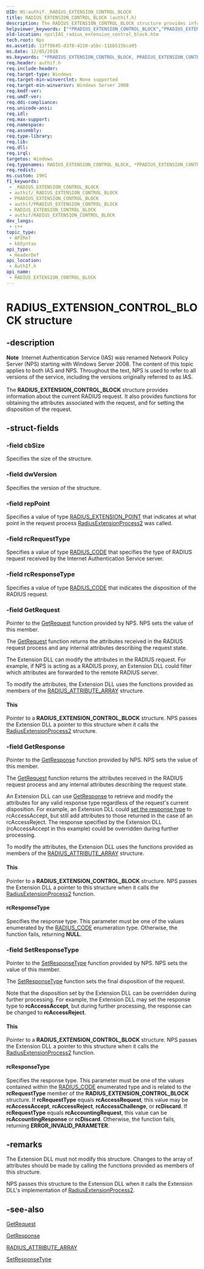 ```yaml
---
UID: NS:authif._RADIUS_EXTENSION_CONTROL_BLOCK
title: RADIUS_EXTENSION_CONTROL_BLOCK (authif.h)
description: The RADIUS_EXTENSION_CONTROL_BLOCK structure provides information about the current RADIUS request. It also provides functions for obtaining the attributes associated with the request, and for setting the disposition of the request.
helpviewer_keywords: ["*PRADIUS_EXTENSION_CONTROL_BLOCK","PRADIUS_EXTENSION_CONTROL_BLOCK","PRADIUS_EXTENSION_CONTROL_BLOCK structure pointer [Network Policy Server]","RADIUS_EXTENSION_CONTROL_BLOCK","RADIUS_EXTENSION_CONTROL_BLOCK structure [Network Policy Server]","_ias_radius_extension_control_block","authif/PRADIUS_EXTENSION_CONTROL_BLOCK","authif/RADIUS_EXTENSION_CONTROL_BLOCK","ias.radius_extension_control_block","nps.IAS_radius_extension_control_block"]
old-location: nps\IAS_radius_extension_control_block.htm
tech.root: Nps
ms.assetid: 13ff0645-d3f8-4220-a5bc-11bb515bca95
ms.date: 12/05/2018
ms.keywords: '*PRADIUS_EXTENSION_CONTROL_BLOCK, PRADIUS_EXTENSION_CONTROL_BLOCK, PRADIUS_EXTENSION_CONTROL_BLOCK structure pointer [Network Policy Server], RADIUS_EXTENSION_CONTROL_BLOCK, RADIUS_EXTENSION_CONTROL_BLOCK structure [Network Policy Server], _ias_radius_extension_control_block, authif/PRADIUS_EXTENSION_CONTROL_BLOCK, authif/RADIUS_EXTENSION_CONTROL_BLOCK, ias.radius_extension_control_block, nps.IAS_radius_extension_control_block'
req.header: authif.h
req.include-header: 
req.target-type: Windows
req.target-min-winverclnt: None supported
req.target-min-winversvr: Windows Server 2008
req.kmdf-ver: 
req.umdf-ver: 
req.ddi-compliance: 
req.unicode-ansi: 
req.idl: 
req.max-support: 
req.namespace: 
req.assembly: 
req.type-library: 
req.lib: 
req.dll: 
req.irql: 
targetos: Windows
req.typenames: RADIUS_EXTENSION_CONTROL_BLOCK, *PRADIUS_EXTENSION_CONTROL_BLOCK
req.redist: 
ms.custom: 19H1
f1_keywords:
 - _RADIUS_EXTENSION_CONTROL_BLOCK
 - authif/_RADIUS_EXTENSION_CONTROL_BLOCK
 - PRADIUS_EXTENSION_CONTROL_BLOCK
 - authif/PRADIUS_EXTENSION_CONTROL_BLOCK
 - RADIUS_EXTENSION_CONTROL_BLOCK
 - authif/RADIUS_EXTENSION_CONTROL_BLOCK
dev_langs:
 - c++
topic_type:
 - APIRef
 - kbSyntax
api_type:
 - HeaderDef
api_location:
 - AuthIf.h
api_name:
 - RADIUS_EXTENSION_CONTROL_BLOCK
---
```


# RADIUS_EXTENSION_CONTROL_BLOCK structure


## -description

<div class="alert"><b>Note</b>  Internet Authentication Service (IAS) was renamed Network Policy Server (NPS) starting with Windows Server 2008.  The content of this topic applies to both IAS and NPS. Throughout the text, NPS is used to refer to all versions of the service, including the versions originally referred to as IAS.</div><div> </div>The 
<b>RADIUS_EXTENSION_CONTROL_BLOCK</b> structure provides information about the current RADIUS request. It also provides functions for obtaining the attributes associated with the request, and for setting the disposition of the request.

## -struct-fields

### -field cbSize

Specifies the size of the structure.

### -field dwVersion

Specifies the version of the structure.

### -field repPoint

Specifies a value of type 
<a href="/windows/desktop/api/authif/ne-authif-radius_extension_point">RADIUS_EXTENSION_POINT</a> that indicates at what point in the request process 
<a href="/windows/desktop/api/authif/nc-authif-pradius_extension_process_2">RadiusExtensionProcess2</a> was called.

### -field rcRequestType

Specifies a value of type 
<a href="/windows/desktop/api/authif/ne-authif-radius_code">RADIUS_CODE</a> that specifies the type of RADIUS request received by the Internet Authentication Service server.

### -field rcResponseType

Specifies a value of type 
<a href="/windows/desktop/api/authif/ne-authif-radius_code">RADIUS_CODE</a> that indicates the disposition of the RADIUS request.

### -field GetRequest

Pointer to the <a href="/previous-versions/ms688263(v=vs.85)">GetRequest</a> function provided by NPS. NPS sets the value of this member.

The 
<a href="/previous-versions/ms688263(v=vs.85)">GetRequest</a> function returns the attributes received in the RADIUS request process and any internal attributes describing the request state.

The Extension DLL can modify the attributes in the RADIUS request. For example, if NPS is acting as a RADIUS proxy, an Extension DLL could filter which attributes are forwarded to the remote RADIUS server.

To modify the attributes, the Extension DLL uses the functions provided as members of the 
<a href="/windows/desktop/api/authif/ns-authif-radius_attribute_array">RADIUS_ATTRIBUTE_ARRAY</a> structure.



#### This

Pointer to a 
<b>RADIUS_EXTENSION_CONTROL_BLOCK</b> structure. NPS passes the Extension DLL a pointer to this structure when it calls the 
<a href="/windows/desktop/api/authif/nc-authif-pradius_extension_process_2">RadiusExtensionProcess2</a> structure.

### -field GetResponse

Pointer to the <a href="/previous-versions/ms688270(v=vs.85)">GetResponse</a> function provided by NPS. NPS sets the value of this member.

The 
<a href="/previous-versions/ms688263(v=vs.85)">GetRequest</a> function returns the attributes received in the RADIUS request process and any internal attributes describing the request state.

An Extension DLL can use 
<a href="/previous-versions/ms688270(v=vs.85)">GetResponse</a> to retrieve and modify the attributes for any valid response type regardless of the request's current disposition. For example, an Extension DLL could 
<a href="/previous-versions/ms688462(v=vs.85)">set the response type</a> to rcAccessAccept, but still add attributes to those returned in the case of an rcAccessReject. The response specified by the Extension DLL (rcAccessAccept in this example) could be overridden during further processing.

To modify the attributes, the Extension DLL uses the functions provided as members of the 
<a href="/windows/desktop/api/authif/ns-authif-radius_attribute_array">RADIUS_ATTRIBUTE_ARRAY</a> structure.



#### This

Pointer to a 
<b>RADIUS_EXTENSION_CONTROL_BLOCK</b> structure. NPS passes the Extension DLL a pointer to this structure when it calls the 
<a href="/windows/desktop/api/authif/nc-authif-pradius_extension_process_2">RadiusExtensionProcess2</a> function.



#### rcResponseType

Specifies the response type. This parameter must be one of the values enumerated by the 
<a href="/windows/desktop/api/authif/ne-authif-radius_code">RADIUS_CODE</a> enumeration type. Otherwise, the function fails, returning <b>NULL</b>.

### -field SetResponseType

Pointer to the <a href="/previous-versions/ms688462(v=vs.85)">SetResponseType</a> function provided by NPS. NPS sets the value of this member.

The 
<a href="/previous-versions/ms688462(v=vs.85)">SetResponseType</a> function sets the final disposition of the request.

Note that the disposition set by the Extension DLL can be overridden during further processing. For example, the Extension DLL may set the response type to <b>rcAccessAccept</b>, but during further processing, the response can be changed to <b>rcAccessReject</b>.



#### This

Pointer to a 
<b>RADIUS_EXTENSION_CONTROL_BLOCK</b> structure. NPS passes the Extension DLL a pointer to this structure when it calls the 
<a href="/windows/desktop/api/authif/nc-authif-pradius_extension_process_2">RadiusExtensionProcess2</a> function.



#### rcResponseType

Specifies the response type. This parameter must be one of the values contained within the 
<a href="/windows/desktop/api/authif/ne-authif-radius_code">RADIUS_CODE</a> enumerated type and is related to the <b>rcRequestType</b> member of the <b>RADIUS_EXTENSION_CONTROL_BLOCK</b> structure. If <b>rcRequestType</b> equals <b>rcAccessRequest</b>,  this value may be <b>rcAccessAccept</b>, <b>rcAccessReject</b>, <b>rcAccessChallenge</b>, or <b>rcDiscard</b>. If <b>rcRequestType</b> equals <b>rcAccountingRequest</b>, this value can be <b>rcAccountingResponse</b> or <b>rcDiscard</b>. Otherwise, the function fails, returning <b>ERROR_INVALID_PARAMETER</b>.

## -remarks

The Extension DLL must not modify this structure. Changes to the array of attributes should be made by calling the functions provided as members of this structure.

NPS passes this structure to the Extension DLL when it calls the Extension DLL's implementation of 
<a href="/windows/desktop/api/authif/nc-authif-pradius_extension_process_2">RadiusExtensionProcess2</a>.

## -see-also

<a href="/previous-versions/ms688263(v=vs.85)">GetRequest</a>



<a href="/previous-versions/ms688270(v=vs.85)">GetResponse</a>



<a href="/windows/desktop/api/authif/ns-authif-radius_attribute_array">RADIUS_ATTRIBUTE_ARRAY</a>



<a href="/previous-versions/ms688462(v=vs.85)">SetResponseType</a>